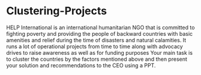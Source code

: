 # Clustering-Projects
HELP International is an international humanitarian NGO that is committed to fighting poverty and providing the people of backward countries with basic amenities and relief during the time of disasters and natural calamities. It runs a lot of operational projects from time to time along with advocacy drives to raise awareness as well as for funding purposes
Your main task is to cluster the countries by the factors mentioned above and then present your solution and recommendations to the CEO using a PPT. 
